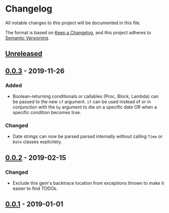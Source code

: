 # Changelog
All notable changes to this project will be documented in this file.

The format is based on [Keep a Changelog](https://keepachangelog.com/en/1.1.0/),
and this project adheres to [Semantic Versioning](https://semver.org/spec/v2.0.0.html).

## [Unreleased]

## [0.0.3] - 2019-11-26
### Added
- Boolean-returning conditionals or callables (Proc, Block, Lambda) can be passed to the 
new `if` argument. `if` can be used instead of or in conjunction with the `by` argument
to die on a specific date OR when a specific condition becomes true.

### Changed
- Date strings can now be parsed parsed internally without calling `Time` or `Date` 
classes explicitely.

## [0.0.2] - 2019-02-15
### Changed
- Exclude this gem's backtrace location from exceptions thrown to make it easier to find 
TODOs.

## [0.0.1] - 2019-01-01

[Unreleased]: https://github.com/olivierlacan/keep-a-changelog/compare/v0.0.3...HEAD
[0.0.3]: https://github.com/olivierlacan/keep-a-changelog/compare/v0.0.2...v0.0.3
[0.0.2]: https://github.com/olivierlacan/keep-a-changelog/compare/v0.0.1...v0.0.2
[0.0.1]: https://github.com/olivierlacan/keep-a-changelog/releases/tag/v0.0.1

